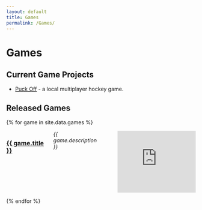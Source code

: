 ```yaml
---
layout: default
title: Games
permalink: /Games/
---
```


<h1>Games</h1>

<h2>Current Game Projects</h2>

<ul class="list-unstyled">
    <li><a href="http://puckoffgame.com/" target="_blank">Puck Off</a> - a local multiplayer hockey game.</li>
</ul>

<h2>Released Games</h2>

{% for game in site.data.games %}

<div class="row">
    <div class="twelve columns">
        <h3>
            <a href="{{ game.itchioGameUrl }}" target="_blank">
                {{ game.title }}
            </a>
        </h3>
        <i>{{ game.description }}</i> <br/>
        <iframe frameborder="0" src="https://itch.io/embed/{{ game.itchioGameId }}?border_width=0&amp;bg_color=ebebe0" width="208" height="165"></iframe>
    </div>
</div>

{% endfor %}
